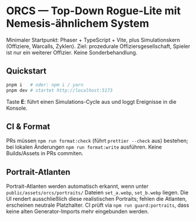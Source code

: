 # ORCS — Top-Down Rogue-Lite mit Nemesis-ähnlichem System

Minimaler Startpunkt: Phaser + TypeScript + Vite, plus Simulationskern (Offiziere, Warcalls, Zyklen).
Ziel: prozedurale Offiziersgesellschaft, Spieler ist nur ein weiterer Offizier. Keine Sonderbehandlung.

## Quickstart

```bash
pnpm i   # oder: npm i / yarn
pnpm dev # startet http://localhost:5173
```

Taste **E**: führt einen Simulations-Cycle aus und loggt Ereignisse in die Konsole.

## CI & Format

PRs müssen `npm run format:check` (führt `prettier --check` aus) bestehen; bei lokalen Änderungen `npm run format:write` ausführen. Keine Builds/Assets in PRs commiten.

## Portrait-Atlanten

Portrait-Atlanten werden automatisch erkannt, wenn unter `public/assets/orcs/portraits/` Dateien `set_a.webp`, `set_b.webp` liegen.
Die UI rendert ausschließlich diese realistischen Portraits; fehlen die Atlanten, erscheinen neutrale Platzhalter.
CI prüft via `npm run guard:portraits`, dass keine alten Generator-Imports mehr eingebunden werden.
